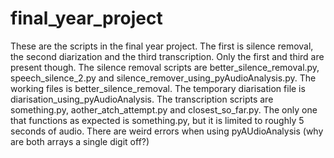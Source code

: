 # final_year_project
 These are the scripts in the final year project. The first is silence removal, the second diarization and the third transcription. Only the first and third are present though.
The silence removal scripts are better_silence_removal.py, speech_silence_2.py and silence_remover_using_pyAudioAnalysis.py. The working files is better_silence_removal.
The temporary diarisation file is diarisation_using_pyAudioAnalysis.
The transcription scripts are something.py, aother_atch_attempt.py and closest_so_far.py. The only one that functions as expected is something.py, but it is limited to roughly 5 seconds of audio. 
There are weird errors when using pyAUdioAnalysis (why are both arrays a single digit off?)
